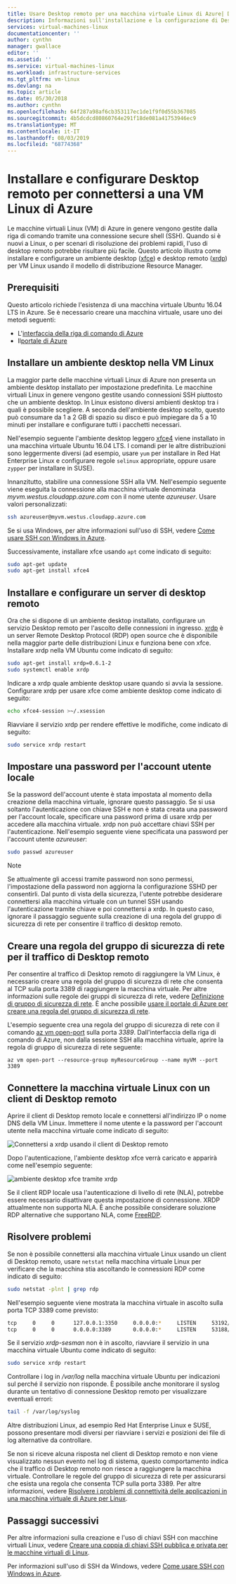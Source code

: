```yaml
---
title: Usare Desktop remoto per una macchina virtuale Linux di Azure| Documentazione Microsoft
description: Informazioni sull'installazione e la configurazione di Desktop remoto (xrdp) per collegarsi a una macchina virtuale Linux di Azure usando strumenti grafici
services: virtual-machines-linux
documentationcenter: ''
author: cynthn
manager: gwallace
editor: ''
ms.assetid: ''
ms.service: virtual-machines-linux
ms.workload: infrastructure-services
ms.tgt_pltfrm: vm-linux
ms.devlang: na
ms.topic: article
ms.date: 05/30/2018
ms.author: cynthn
ms.openlocfilehash: 64f287a98af6cb353117ec1de1f9f0d55b367085
ms.sourcegitcommit: 4b5dcdcd80860764e291f18de081a41753946ec9
ms.translationtype: MT
ms.contentlocale: it-IT
ms.lasthandoff: 08/03/2019
ms.locfileid: "68774368"
---
```

# <a name="install-and-configure-remote-desktop-to-connect-to-a-linux-vm-in-azure"></a>Installare e configurare Desktop remoto per connettersi a una VM Linux di Azure
Le macchine virtuali Linux (VM) di Azure in genere vengono gestite dalla riga di comando tramite una connessione secure shell (SSH). Quando si è nuovi a Linux, o per scenari di risoluzione dei problemi rapidi, l'uso di desktop remoto potrebbe risultare più facile. Questo articolo illustra come installare e configurare un ambiente desktop ([xfce](https://www.xfce.org)) e desktop remoto ([xrdp](https://www.xrdp.org)) per VM Linux usando il modello di distribuzione Resource Manager.


## <a name="prerequisites"></a>Prerequisiti
Questo articolo richiede l'esistenza di una macchina virtuale Ubuntu 16.04 LTS in Azure. Se è necessario creare una macchina virtuale, usare uno dei metodi seguenti:

- L'[interfaccia della riga di comando di Azure](quick-create-cli.md)
- Il[portale di Azure](quick-create-portal.md)


## <a name="install-a-desktop-environment-on-your-linux-vm"></a>Installare un ambiente desktop nella VM Linux
La maggior parte delle macchine virtuali Linux di Azure non presenta un ambiente desktop installato per impostazione predefinita. Le macchine virtuali Linux in genere vengono gestite usando connessioni SSH piuttosto che un ambiente desktop. In Linux esistono diversi ambienti desktop tra i quali è possibile scegliere. A seconda dell'ambiente desktop scelto, questo può consumare da 1 a 2 GB di spazio su disco e può impiegare da 5 a 10 minuti per installare e configurare tutti i pacchetti necessari.

Nell'esempio seguente l'ambiente desktop leggero [xfce4](https://www.xfce.org/) viene installato in una macchina virtuale Ubuntu 16.04 LTS. I comandi per le altre distribuzioni sono leggermente diversi (ad esempio, usare `yum` per installare in Red Hat Enterprise Linux e configurare regole `selinux` appropriate, oppure usare `zypper` per installare in SUSE).

Innanzitutto, stabilire una connessione SSH alla VM. Nell'esempio seguente viene eseguita la connessione alla macchina virtuale denominata *myvm.westus.cloudapp.azure.com* con il nome utente *azureuser*. Usare valori personalizzati:

```bash
ssh azureuser@myvm.westus.cloudapp.azure.com
```

Se si usa Windows, per altre informazioni sull'uso di SSH, vedere [Come usare SSH con Windows in Azure](ssh-from-windows.md).

Successivamente, installare xfce usando `apt` come indicato di seguito:

```bash
sudo apt-get update
sudo apt-get install xfce4
```

## <a name="install-and-configure-a-remote-desktop-server"></a>Installare e configurare un server di desktop remoto
Ora che si dispone di un ambiente desktop installato, configurare un servizio Desktop remoto per l'ascolto delle connessioni in ingresso. [xrdp](http://xrdp.org) è un server Remote Desktop Protocol (RDP) open source che è disponibile nella maggior parte delle distribuzioni Linux e funziona bene con xfce. Installare xrdp nella VM Ubuntu come indicato di seguito:

```bash
sudo apt-get install xrdp=0.6.1-2
sudo systemctl enable xrdp
```

Indicare a xrdp quale ambiente desktop usare quando si avvia la sessione. Configurare xrdp per usare xfce come ambiente desktop come indicato di seguito:

```bash
echo xfce4-session >~/.xsession
```

Riavviare il servizio xrdp per rendere effettive le modifiche, come indicato di seguito:

```bash
sudo service xrdp restart
```


## <a name="set-a-local-user-account-password"></a>Impostare una password per l'account utente locale
Se la password dell'account utente è stata impostata al momento della creazione della macchina virtuale, ignorare questo passaggio. Se si usa soltanto l'autenticazione con chiave SSH e non è stata creata una password per l'account locale, specificare una password prima di usare xrdp per accedere alla macchina virtuale. xrdp non può accettare chiavi SSH per l'autenticazione. Nell'esempio seguente viene specificata una password per l'account utente *azureuser*:

```bash
sudo passwd azureuser
```

> [!NOTE]
> Se attualmente gli accessi tramite password non sono permessi, l'impostazione della password non aggiorna la configurazione SSHD per consentirli. Dal punto di vista della sicurezza, l'utente potrebbe desiderare connettersi alla macchina virtuale con un tunnel SSH usando l'autenticazione tramite chiave e poi connettersi a xrdp. In questo caso, ignorare il passaggio seguente sulla creazione di una regola del gruppo di sicurezza di rete per consentire il traffico di desktop remoto.


## <a name="create-a-network-security-group-rule-for-remote-desktop-traffic"></a>Creare una regola del gruppo di sicurezza di rete per il traffico di Desktop remoto
Per consentire al traffico di Desktop remoto di raggiungere la VM Linux, è necessario creare una regola del gruppo di sicurezza di rete che consenta al TCP sulla porta 3389 di raggiungere la macchina virtuale. Per altre informazioni sulle regole dei gruppi di sicurezza di rete, vedere [Definizione di gruppo di sicurezza di rete](../../virtual-network/security-overview.md?toc=%2fazure%2fvirtual-machines%2flinux%2ftoc.json). È anche possibile [usare il portale di Azure per creare una regola del gruppo di sicurezza di rete](../windows/nsg-quickstart-portal.md?toc=%2fazure%2fvirtual-machines%2flinux%2ftoc.json).

L'esempio seguente crea una regola del gruppo di sicurezza di rete con il comando [az vm open-port](/cli/azure/vm#az-vm-open-port) sulla porta *3389*. Dall'interfaccia della riga di comando di Azure, non dalla sessione SSH alla macchina virtuale, aprire la regola di gruppo di sicurezza di rete seguente:

```azurecli
az vm open-port --resource-group myResourceGroup --name myVM --port 3389
```


## <a name="connect-your-linux-vm-with-a-remote-desktop-client"></a>Connettere la macchina virtuale Linux con un client di Desktop remoto
Aprire il client di Desktop remoto locale e connettersi all'indirizzo IP o nome DNS della VM Linux. Immettere il nome utente e la password per l'account utente nella macchina virtuale come indicato di seguito:

![Connettersi a xrdp usando il client di Desktop remoto](./media/use-remote-desktop/remote-desktop-client.png)

Dopo l'autenticazione, l'ambiente desktop xfce verrà caricato e apparirà come nell'esempio seguente:

![ambiente desktop xfce tramite xrdp](./media/use-remote-desktop/xfce-desktop-environment.png)

Se il client RDP locale usa l'autenticazione di livello di rete (NLA), potrebbe essere necessario disattivare questa impostazione di connessione. XRDP attualmente non supporta NLA. È anche possibile considerare soluzione RDP alternative che supportano NLA, come [FreeRDP](https://www.freerdp.com).


## <a name="troubleshoot"></a>Risolvere problemi
Se non è possibile connettersi alla macchina virtuale Linux usando un client di Desktop remoto, usare `netstat` nella macchina virtuale Linux per verificare che la macchina stia ascoltando le connessioni RDP come indicato di seguito:

```bash
sudo netstat -plnt | grep rdp
```

Nell'esempio seguente viene mostrata la macchina virtuale in ascolto sulla porta TCP 3389 come previsto:

```bash
tcp     0     0      127.0.0.1:3350     0.0.0.0:*     LISTEN     53192/xrdp-sesman
tcp     0     0      0.0.0.0:3389       0.0.0.0:*     LISTEN     53188/xrdp
```

Se il servizio *xrdp-sesman* non è in ascolto, riavviare il servizio in una macchina virtuale Ubuntu come indicato di seguito:

```bash
sudo service xrdp restart
```

Controllare i log in */var/log* nella macchina virtuale Ubuntu per indicazioni sul perché il servizio non risponde. È possibile anche monitorare il syslog durante un tentativo di connessione Desktop remoto per visualizzare eventuali errori:

```bash
tail -f /var/log/syslog
```

Altre distribuzioni Linux, ad esempio Red Hat Enterprise Linux e SUSE, possono presentare modi diversi per riavviare i servizi e posizioni dei file di log alternative da controllare.

Se non si riceve alcuna risposta nel client di Desktop remoto e non viene visualizzato nessun evento nel log di sistema, questo comportamento indica che il traffico di Desktop remoto non riesce a raggiungere la macchina virtuale. Controllare le regole del gruppo di sicurezza di rete per assicurarsi che esista una regola che consenta TCP sulla porta 3389. Per altre informazioni, vedere [Risolvere i problemi di connettività delle applicazioni in una macchina virtuale di Azure per Linux](../windows/troubleshoot-app-connection.md).


## <a name="next-steps"></a>Passaggi successivi
Per altre informazioni sulla creazione e l'uso di chiavi SSH con macchine virtuali Linux, vedere [Creare una coppia di chiavi SSH pubblica e privata per le macchine virtuali di Linux](mac-create-ssh-keys.md).

Per informazioni sull'uso di SSH da Windows, vedere [Come usare SSH con Windows in Azure](ssh-from-windows.md).

